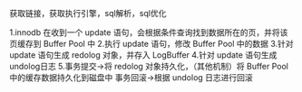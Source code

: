 获取链接，获取执行引擎，sql解析，sql优化

1.innodb 在收到一个 update 语句，会根据条件查询找到数据所在的页，并将该页缓存到 Buffer Pool 中
2.执行 update 语句，修改 Buffer Pool 中的数据
3.针对 update 语句生成 redolog 对象，并存入 LogBuffer
4.针对 update 语句生成 undolog日志
5.事务提交->将 redolog 对象持久化，（其他机制）将 Buffer Pool 中的缓存数据持久化到磁盘中
  事务回滚->根据 undolog 日志进行回滚